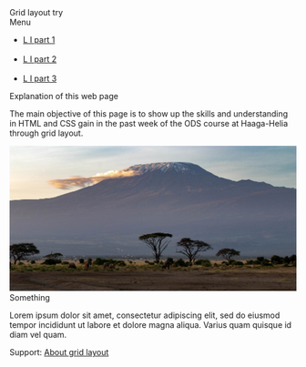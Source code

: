 
<html lang="en">
<head>
    <meta charset="UTF-8">
    <link rel="stylesheet" href="style.css">
    <title>Tryout of grid layout</title>
</head>
<body>
    <div class="grid-container">
        <div class="item1">Grid layout try</div>
        <div class="item2">Menu
            <ul>
            <li><a href="page1.html"> L I part 1</a></li>
            <br>
            <li><a href="page2.html"> L I part 2</a></li>
            <br>
            <li><a href="page.html"> L I part 3</a></li>
            </ul>
        </div>
        <div class="item3">Explanation of this web page
            <p>The main objective of this page is to show up the skills and understanding<br>
                in HTML and CSS gain in the past 
                week of the ODS course at Haaga-Helia <br>
                through grid layout.
            </p>
            <img src="africa.jpg" alt=" kilimajaro mountain picture in kenya">
        </div>  
        <div class="item4">Something
            <p id="aside">Lorem ipsum dolor sit amet,
                consectetur adipiscing elit,
                sed do eiusmod tempor incididunt
                ut labore et dolore magna aliqua.
                Varius quam quisque id diam vel quam.</p>
        </div>
        <footer class="item5">Support:
            <a href="https://www.w3schools.com/css/css_grid.asp">About grid layout</a>
        </footer>
    </div>
    
</body>
</html>
